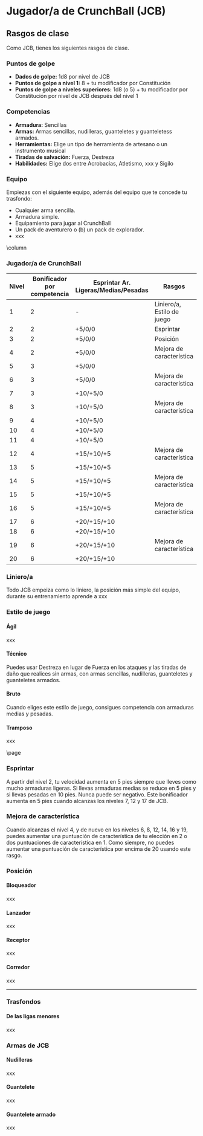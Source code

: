 # Jugador/a de CrunchBall (JCB)

## Rasgos de clase

Como JCB, tienes los siguientes rasgos de clase.

### Puntos de golpe

* **Dados de golpe:** 1d8 por nivel de JCB
* **Puntos de golpe a nivel 1:** 8 + tu modificador por Constitución
* **Puntos de golpe a niveles superiores:** 1d8 (o 5) + tu modificador por Constitución por nivel de JCB después del nivel 1

### Competencias

* **Armadura:** Sencillas
* **Armas:** Armas sencillas, nudilleras, guanteletes y guanteletess armados.
* **Herramientas:** Elige un tipo de herramienta de artesano o un instrumento musical
* **Tiradas de salvación:** Fuerza, Destreza
* **Habilidades:** Elige dos entre Acrobacias, Atletismo, xxx y Sigilo

### Equipo

Empiezas con el siguiente equipo, además del equipo que te concede tu trasfondo:

* Cualquier arma sencilla.
* Armadura simple.
* Equipamiento para jugar al CrunchBall
* Un pack de aventurero o (b) un pack de explorador.
* xxx

\column

### Jugador/a de CrunchBall

|Nivel|Bonificador por competencia|Esprintar Ar. Ligeras/Medias/Pesadas|Rasgos|
|-----|---------------------------|---------|------|
|1|2| - |Liniero/a, Estilo de juego|
|2|2|+5/0/0|Esprintar|
|3|2|+5/0/0|Posición|
|4|2|+5/0/0|Mejora de característica|
|5|3|+5/0/0||
|6|3|+5/0/0|Mejora de característica|
|7|3|+10/+5/0||
|8|3|+10/+5/0|Mejora de característica|
|9|4|+10/+5/0||
|10|4|+10/+5/0||
|11|4|+10/+5/0||
|12|4|+15/+10/+5|Mejora de característica|
|13|5|+15/+10/+5||
|14|5|+15/+10/+5|Mejora de característica|
|15|5|+15/+10/+5||
|16|5|+15/+10/+5|Mejora de característica|
|17|6|+20/+15/+10||
|18|6|+20/+15/+10||
|19|6|+20/+15/+10|Mejora de característica|
|20|6|+20/+15/+10||

### Liniero/a

Todo JCB empeiza como lo liniero, la posición más simple del equipo, durante su entrenamiento aprende a xxx

### Estilo de juego

#### Ágil

xxx

#### Técnico

Puedes usar Destreza en lugar de Fuerza en los ataques y las tiradas de daño que realices sin armas, con armas sencillas, nudilleras, guanteletes y guanteletes armados.

#### Bruto

Cuando eliges este estilo de juego, consigues competencia con armaduras medias y pesadas.

#### Tramposo

xxx

\page

### Esprintar

A partir del nivel 2, tu velocidad aumenta en 5 pies siempre que lleves como mucho armaduras ligeras. Si llevas armaduras medias se reduce en 5 pies y si llevas pesadas en 10 pies. Nunca puede ser negativo. Este bonificador aumenta en 5 pies cuando alcanzas los niveles 7, 12 y 17 de JCB.

### Mejora de característica

Cuando alcanzas el nivel 4, y de nuevo en los niveles 6, 8, 12, 14, 16 y 19, puedes aumentar una puntuación de característica de tu elección en 2 o dos puntuaciones de característica en 1. Como siempre, no puedes aumentar una puntuación de característica por encima de 20 usando este rasgo.

### Posición

#### Bloqueador

xxx

#### Lanzador

xxx

#### Receptor

xxx

#### Corredor

xxx

***

### Trasfondos

#### De las ligas menores

xxx

### Armas de JCB

#### Nudilleras

xxx

#### Guantelete

xxx

#### Guantelete armado

xxx